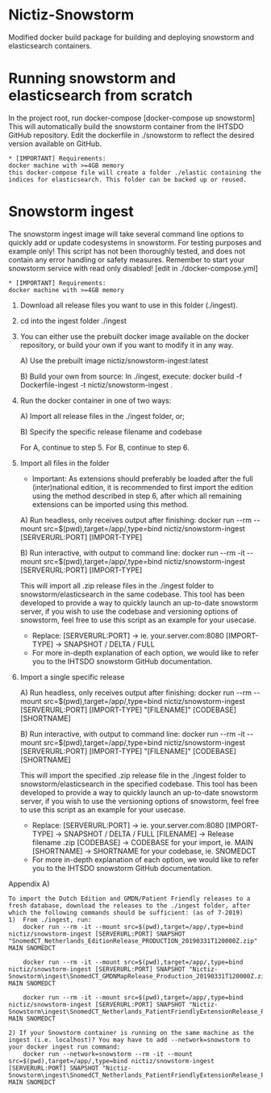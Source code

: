 # Nictiz-Snowstorm
Modified docker build package for building and deploying snowstorm and elasticsearch containers.

# Running snowstorm and elasticsearch from scratch
In the project root, run docker-compose
[docker-compose up snowstorm]
This will automatically build the snowstorm container from the IHTSDO GitHub repository. Edit the dockerfile in ./snowstorm to reflect the desired version available on GitHub.

    * [IMPORTANT] Requirements: 
    docker machine with >=4GB memory
    this docker-compose file will create a folder ./elastic containing the indices for elasticsearch. This folder can be backed up or reused.
    
# Snowstorm ingest
The snowstorm ingest image will take several command line options to quickly add or update codesystems in snowstorm.
For testing purposes and example only! This script has not been thoroughly tested, and does not contain any error handling or safety measures.
Remember to start your snowstorm service with read only disabled! [edit in ./docker-compose.yml]

    * [IMPORTANT] Requirements: 
    docker machine with >=4GB memory

1) Download all release files you want to use in this folder (./ingest).

2) cd into the ingest folder ./ingest

3) You can either use the prebuilt docker image available on the docker repository, or build your own if you want to modify it in any way.

    A) Use the prebuilt image nictiz/snowstorm-ingest:latest

    B) Build your own from source:
    In ./ingest, execute:
    docker build -f Dockerfile-ingest -t nictiz/snowstorm-ingest .

4) Run the docker container in one of two ways:

    A) Import all release files in the ./ingest folder, or;

    B) Specify the specific release filename and codebase

    For A, continue to step 5. For B, continue to step 6.

5)  Import all files in the folder
    * Important: As extensions should preferably be loaded after the full (inter)national edition, it is recommended to first import the edition using the method described in step 6, after which all remaining extensions can be imported using this method.

    A) Run headless, only receives output after finishing:
    docker run --rm --mount src=$(pwd),target=/app/,type=bind nictiz/snowstorm-ingest [SERVERURL:PORT] [IMPORT-TYPE]

    B) Run interactive, with output to command line:
    docker run --rm -it --mount src=$(pwd),target=/app/,type=bind nictiz/snowstorm-ingest [SERVERURL:PORT] [IMPORT-TYPE]

    This will import all .zip release files in the ./ingest folder to snowstorm/elasticsearch in the same codebase. This tool has been developed to provide a way to quickly launch an up-to-date snowstorm server, if you wish to use the codebase and versioning options of snowstorm, feel free to use this script as an example for your usecase.

    * Replace:
    [SERVERURL:PORT] -> ie. your.server.com:8080
    [IMPORT-TYPE] -> SNAPSHOT / DELTA / FULL
    * For more in-depth explanation of each option, we would like to refer you to the IHTSDO snowstorm GitHub documentation.

6)  Import a single specific release

    A) Run headless, only receives output after finishing:
    docker run --rm --mount src=$(pwd),target=/app/,type=bind nictiz/snowstorm-ingest [SERVERURL:PORT] [IMPORT-TYPE] "[FILENAME]" [CODEBASE] [SHORTNAME]

    B) Run interactive, with output to command line:
    docker run --rm -it --mount src=$(pwd),target=/app/,type=bind nictiz/snowstorm-ingest [SERVERURL:PORT] [IMPORT-TYPE] "[FILENAME]" [CODEBASE] [SHORTNAME]

    This will import the specified .zip release file in the ./ingest folder to snowstorm/elasticsearch in the specified codebase. This tool has been developed to provide a way to quickly launch an up-to-date snowstorm server, if you wish to use the versioning options of snowstorm, feel free to use this script as an example for your usecase.

    * Replace:
    [SERVERURL:PORT] -> ie. your.server.com:8080
    [IMPORT-TYPE] -> SNAPSHOT / DELTA / FULL
    [FILENAME] -> Release filename .zip
    [CODEBASE] -> CODEBASE for your import, ie. MAIN
    [SHORTNAME] -> SHORTNAME for your codebase, ie. SNOMEDCT
    * For more in-depth explanation of each option, we would like to refer you to the IHTSDO snowstorm GitHub documentation.


Appendix A)

    To import the Dutch Edition and GMDN/Patient Friendly releases to a fresh database, download the releases to the ./ingest folder, after which the following commands should be sufficient: (as of 7-2019)
    1)  From ./ingest, run:
        docker run --rm -it --mount src=$(pwd),target=/app/,type=bind nictiz/snowstorm-ingest [SERVERURL:PORT] SNAPSHOT "SnomedCT_Netherlands_EditionRelease_PRODUCTION_20190331T120000Z.zip" MAIN SNOMEDCT

        docker run --rm -it --mount src=$(pwd),target=/app/,type=bind nictiz/snowstorm-ingest [SERVERURL:PORT] SNAPSHOT "Nictiz-Snowstorm\ingest\SnomedCT_GMDNMapRelease_Production_20190331T120000Z.zip" MAIN SNOMEDCT

        docker run --rm -it --mount src=$(pwd),target=/app/,type=bind nictiz/snowstorm-ingest [SERVERURL:PORT] SNAPSHOT "Nictiz-Snowstorm\ingest\SnomedCT_Netherlands_PatientFriendlyExtensionRelease_PRODUCTION_20190331T120000Z.zip" MAIN SNOMEDCT
    
    2) If your Snowstorm container is running on the same machine as the ingest (i.e. localhost)? You may have to add --network=snowstorm to your docker ingest run command:
        docker run --network=snowstorm --rm -it --mount src=$(pwd),target=/app/,type=bind nictiz/snowstorm-ingest [SERVERURL:PORT] SNAPSHOT "Nictiz-Snowstorm\ingest\SnomedCT_Netherlands_PatientFriendlyExtensionRelease_PRODUCTION_20190331T120000Z.zip" MAIN SNOMEDCT

